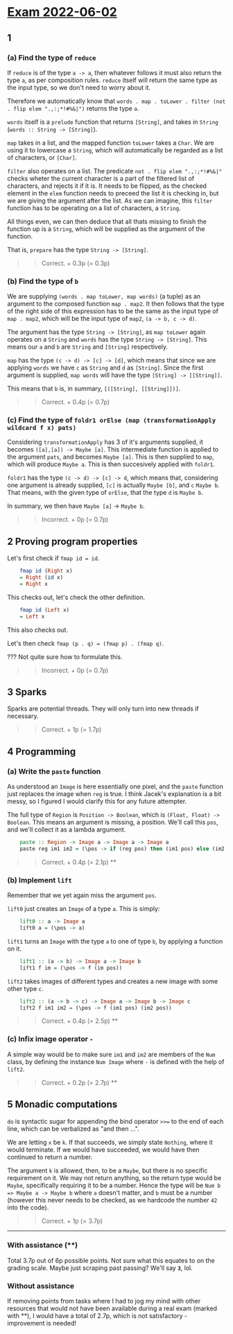# [Exam 2022-06-02](https://fileadmin.cs.lth.se/cs/Education/EDAN40/exams/edan40_220602.pdf)
## 1
### (a) Find the type of ``reduce``
If ``reduce`` is of the type ``a -> a``, then whatever follows it must also return the type ``a``, as per composition rules. ``reduce`` itself will return the same type as the input type, so we don't need to worry about it.

Therefore we automatically know that ``words . map . toLower . filter (not . flip elem ".,:;*!#%&|")`` returns the type ``a``.

``words`` itself is a ``prelude`` function that returns ``[String]``, and takes in ``String`` (``words :: String -> [String]``). 

``map`` takes in a list, and the mapped function ``toLower`` takes a ``Char``. We are using it to lowercase a ``String``, which will automatically be regarded as a list of characters, or ``[Char]``. 

``filter`` also operates on a list. The predicate ``not . flip elem ".,:;*!#%&|"`` checks wheter the current character is a part of the filtered list of characters, and rejects it if it is. It needs to be flipped, as the checked element in the ``elem`` function needs to preceed the list it is checking in, but we are giving the argument after the list. As we can imagine, this ``filter`` function has to be operating on a list of characters, a ``String``.

All things even, we can then deduce that all thats missing to finish the function up is a ``String``, which will be supplied as the argument of the function.

That is, ``prepare`` has the type ``String -> [String]``.
>> Correct. + 0.3p (= 0.3p)
### (b) Find the type of ``b``
We are supplying ``(words . map toLower, map words)`` (a tuple) as an argument to the composed function ``map . map2``. It then follows that the type of the right side of this expression has to be the same as the input type of ``map . map2``, which will be the input type of ``map2``, ``(a -> b, c -> d)``.

The argument has the type ``String -> [String]``, as ``map toLower`` again operates on a ``String`` and ``words`` has the type ``String -> [String]``. This means our ``a`` and ``b`` are ``String`` and ``[String]`` respectively.

``map`` has the type ``(c -> d) -> [c] -> [d]``, which means that since we are applying ``words`` we have ``c`` as ``String`` and ``d`` as ``[String]``. Since the first argument is supplied, ``map words`` will have the type ``[String] -> [[String]]``. 

This means that ``b`` is, in summary, ``[([String], [[String]])]``. 
>> Correct. + 0.4p (= 0.7p)

### (c) Find the type of ``foldr1 orElse (map (transformationApply wildcard f x) pats)``
Considering ``transformationApply`` has 3 of it's arguments supplied, it becomes ``([a],[a]) -> Maybe [a]``. This intermediate function is applied to the argument ``pats``, and becomes ``Maybe [a]``. This is then supplied to ``map``, which will produce ``Maybe a``. This is then succesively applied with ``foldr1``.

``foldr1`` has the type ``(c -> d) -> [c] -> d``, which means that, considering one argument is already supplied, ``[c]`` is actually ``Maybe [b]``, and ``c`` ``Maybe b``. That means, with the given type of ``orElse``, that the type ``d`` is ``Maybe b``. 

In summary, we then have ``Maybe [a]`` -> ``Maybe b``.
>> Incorrect. + 0p (= 0.7p)

## 2 Proving program properties
Let's first check if ``fmap id = id``.
```haskell 
    fmap id (Right x) 
    = Right (id x)
    = Right x
```
This checks out, let's check the other definition.
```haskell
    fmap id (Left x) 
    = Left x
```
This also checks out.

Let's then check ``fmap (p . q) = (fmap p) . (fmap q)``.

??? Not quite sure how to formulate this.
>> Incorrect. + 0p (= 0.7p)

## 3 Sparks
Sparks are potential threads. They will only turn into new threads if necessary.
>> Correct. + 1p (= 1.7p)

## 4 Programming
### (a) Write the ``paste`` function
As understood an ``Image`` is here essentially one pixel, and the ``paste`` function just replaces the image when ``reg`` is true. I think Jacek's explanation is a bit messy, so I figured I would clarify this for any future attempter.

The full type of ``Region`` is ``Position -> Boolean``, which is ``(Float, Float) -> Boolean``. This means an argument is missing, a position. We'll call this ``pos``, and we'll collect it as a lambda argument.

```haskell
    paste :: Region -> Image a -> Image a -> Image a
    paste reg im1 im2 = (\pos -> if (reg pos) then (im1 pos) else (im2 pos))
```
>> Correct. + 0.4p (= 2.1p) **
### (b) Implement ``lift``
Remember that we yet again miss the argument ``pos``. 

``lift0`` just creates an ``Image`` of a type ``a``. This is simply:
```haskell
    lift0 :: a -> Image a
    lift0 a = (\pos -> a)
```

``lift1`` turns an ``Image`` with the type ``a`` to one of type ``b``, by applying a function on it.
```haskell
    lift1 :: (a -> b) -> Image a -> Image b
    lift1 f im = (\pos -> f (im pos))
```

``lift2`` takes images of different types and creates a new image with some other type ``c``.
```haskell
    lift2 :: (a -> b -> c) -> Image a -> Image b -> Image c
    lift2 f im1 im2 = (\pos -> f (im1 pos) (im2 pos))
```
>> Correct. + 0.4p (= 2.5p) **
### (c) Infix image operator ``-``
A simple way would be to make sure ``im1`` and ``im2`` are members of the ``Num`` class, by defining the instance ``Num Image`` where ``-`` is defined with the help of ``lift2``.
>> Correct. + 0.2p (= 2.7p) **

## 5 Monadic computations
``do`` is syntactic sugar for appending the bind operator ``>>=`` to the end of each line, which can be verbalized as "and then ...".

We are letting ``x`` be ``k``. If that succeeds, we simply state ``Nothing``, where it would terminate. If we would have succeeded, we would have then continued to return a number. 

The argument ``k`` is allowed, then, to be a ``Maybe``, but there is no specific requirement on it. We may not return anything, so the return type would be ``Maybe``, specifically requiring it to be a number. Hence the type will be ``Num b => Maybe a -> Maybe b`` where ``a`` doesn't matter, and ``b`` must be a number (however this never needs to be checked, as we hardcode the number ``42`` into the code).
>> Correct. + 1p (= 3.7p)

---

### With assistance (**)
Total 3.7p out of 6p possible points. Not sure what this equates to on the grading scale. Maybe just scraping past passing? We'll say **``3``**, lol.

### Without assistance
If removing points from tasks where I had to jog my mind with other resources that would not have been available during a real exam (marked with **), I would have a total of 2.7p, which is not satisfactory - improvement is needed!